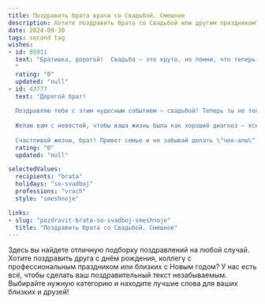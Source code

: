 ```yaml
---
title: Поздравить брата врача со Свадьбой. Смешное
description: Хотите поздравить брата со Свадьбой или другим праздником? Наш ИИ создаст незабываемое поздравление, а вы обязательно выделитесь среди других.  
date: 2024-09-30
tags: second tag
wishes:
- id: 85911
  text: "Братишка, дорогой!  Свадьба – это круто, но помни, что теперь ты не только врач, спасающий жизни, но и семейный доктор, которому придётся лечить не только простуду, но и головную боль от вечных женских «капризов»!  Желаю вам с (имя невесты) крепкой семейной иммунной системы, чтобы никакие вирусы ссор и недопониманий вас не брали! Горько! (Но не слишком, а то придётся тебя самого лечить!)
  "
  rating: "0"
  updated: "null"
- id: 43777
  text: "Дорогой брат!
  
  Поздравляю тебя с этим чудесным событием — свадьбой! Теперь ты не только врач, который лечит сердца, но и тот, кто будет заботиться о своем единственном и неповторимом пациенте — своей супруге! Надеюсь, ты теперь запомнил, что \"анальгетики\" — это не просто \"какие-то лекарства\", а важное средство для устранения стресса после тяжелого дня, особенно если твоя жена скажет, что ей не нравится твой новый бравый галстук!
  
  Желаю вам с невестой, чтобы ваша жизнь была как хороший диагноз — ясной, точной и без неожиданных осложнений. Пусть счастье сыплется на вас, как рецепт бабушкиного пирога, а любовь пусть растет, как число пациентов в твоей практике!
  
  Счастливой жизни, брат! Привет семье и не забывай делать \"чек-апы\" своему счастью!"
  rating: "0"
  updated: "null"

selectedValues:
  recipients: "brata"
  holidays: "so-svadboj"
  professions: "vrach"
  style: "smeshnoje"

links:
- slug: "pozdravit-brata-so-svadboj-smeshnoje"
  title: "Поздравить брата со Свадьбой. Смешное"
---
```


Здесь вы найдете отличную подборку поздравлений на любой случай.
Хотите поздравить друга с днём рождения, коллегу с профессиональным праздником или близких с Новым годом? У нас есть всё, чтобы сделать ваш поздравительный текст незабываемым. Выбирайте нужную категорию и находите лучшие слова для ваших близких и друзей!
